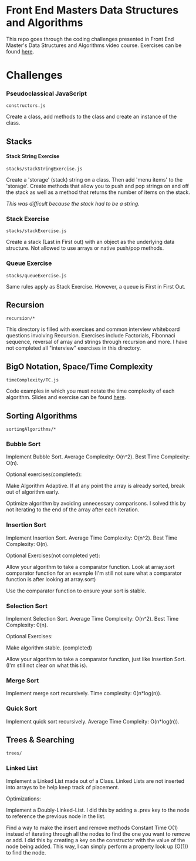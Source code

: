 # Front End Masters Data Structures and Algorithms

This repo goes through the coding challenges presented in Front End Master's Data Structures and Algorithms video course. Exercises can be found [here](https://github.com/kuychaco/algoClass).

# Challenges

### Pseudoclassical JavaScript
```constructors.js```

Create a class, add methods to the class and create an instance of the class.

## Stacks

#### Stack String Exercise
```stacks/stackStringExercise.js```

Create a 'storage' (stack) string on a class. Then add 'menu items' to the 'storage'. Create methods that allow you to push and pop strings on and off the stack as well as a method that returns the number of items on the stack.

*This was difficult because the stack had to be a string.*

### Stack Exercise
```stacks/stackExercise.js```

Create a stack (Last in First out) with an object as the underlying data structure. Not allowed to use arrays or native push/pop methods.

### Queue Exercise
```stacks/queueExercise.js```

Same rules apply as Stack Exercise. However, a queue is First in First Out.

## Recursion

```recursion/*```

This directory is filled with exercises and common interview whiteboard questions involving Recursion. Exercises include Factorials, Fibonnaci sequence, reversal of array and strings through recursion and more. I have not completed all "interview" exercises in this directory.

## BigO Notation, Space/Time Complexity

```timeComplexity/TC.js```

Code examples in which you must notate the time complexity of each algorithm. Slides and exercise can be found [here](http://slides.com/bgando/sorting#/0/20).

## Sorting Algorithms

```sortingAlgorithms/*```

### Bubble Sort

Implement Bubble Sort. Average Complexity: O(n^2). Best Time Complexity: O(n).

Optional exercises(completed):

Make Algorithm Adaptive. If at any point the array is already sorted, break out of algorithm early.

Optimize algorithm by avoiding unnecessary comparisons. I solved this by not iterating to the end of the array after each iteration.

### Insertion Sort

Implement Insertion Sort. Average Time Complexity: O(n^2). Best Time Complexity: O(n).

Optional Exercises(not completed yet):

Allow your algorithm to take a comparator function. Look at array.sort comparator function for an example (I'm still not sure what a comparator function is after looking at array.sort)

Use the comparator function to ensure your sort is stable.

### Selection Sort

Implement Selection Sort. Average Time Complexity: O(n^2). Best Time Complexity: 0(n).

Optional Exercises:

Make algorithm stable. (completed)

Allow your algorithm to take a comparator function, just like Insertion Sort. (I'm still not clear on what this is).

### Merge Sort

Implement merge sort recursively. Time complexity: 0(n*log(n)).

### Quick Sort

Implement quick sort recursively. Average Time Compleity: O(n*log(n)).

## Trees & Searching

```trees/```

### Linked List

Implement a Linked List made out of a Class. Linked Lists are not inserted into arrays to be help keep track of placement.

Optimizations:

Implement a Doubly-Linked-List. I did this by adding a .prev key to the node to reference the previous node in the list.

Find a way to make the insert and remove methods Constant Time O(1) instead of iterating through all the nodes to find the one you want to remove or add. I did this by creating a key on the constructor with the value of the node being added. This way, I can simply perform a property look up (O(1)) to find the node.
